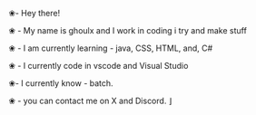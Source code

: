 ❀- Hey there!

❀ -  My name is ghoulx and I work in coding i try and make stuff

❀ - I am currently learning - java, CSS, HTML, and, C#

❀ - I currently code in vscode and Visual Studio

❀- I currently know - batch.

❀ - you can contact me on X and Discord.
                                                                   ⌋
